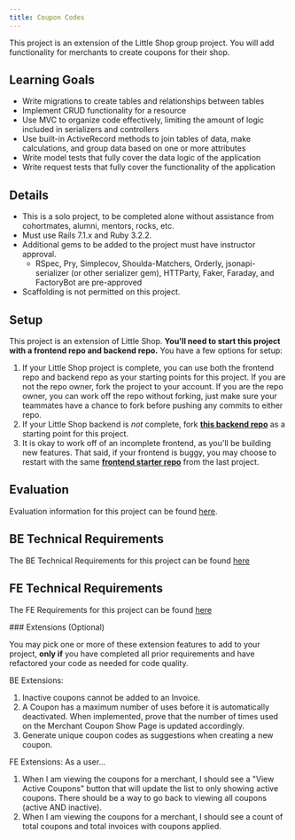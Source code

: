 ```yaml
---
title: Coupon Codes
---
```


This project is an extension of the Little Shop group project. You will add functionality for merchants to create coupons for their shop. 

## Learning Goals

* Write migrations to create tables and relationships between tables
* Implement CRUD functionality for a resource
* Use MVC to organize code effectively, limiting the amount of logic included in serializers and controllers
* Use built-in ActiveRecord methods to join tables of data, make calculations, and group data based on one or more attributes
* Write model tests that fully cover the data logic of the application
* Write request tests that fully cover the functionality of the application

## Details

* This is a solo project, to be completed alone without assistance from cohortmates, alumni, mentors, rocks, etc.
* Must use Rails 7.1.x and Ruby 3.2.2. 
* Additional gems to be added to the project must have instructor approval.
  * RSpec, Pry, Simplecov, Shoulda-Matchers, Orderly, jsonapi-serializer (or other serializer gem), HTTParty, Faker, Faraday, and FactoryBot are pre-approved
* Scaffolding is not permitted on this project.

## Setup

This project is an extension of Little Shop. **You'll need to start this project with a frontend repo and backend repo.** You have a few options for setup:

1. If your Little Shop project is complete, you can use both the frontend repo and backend repo as your starting points for this project. If you are not the repo owner, fork the project to your account. If you are the repo owner, you can work off the repo without forking, just make sure your teammates have a chance to fork before pushing any commits to either repo.
1. If your Little Shop backend is _not_ complete, fork **[this backend repo](https://github.com/turingschool-examples/little-shop-be-final-starter)** as a starting point for this project. 
1. It is okay to work off of an incomplete frontend, as you'll be building new features. That said, if your frontend is buggy, you may choose to restart with the same **[frontend starter repo](https://github.com/turingschool-examples/little-shop-fe-group-starter)** from the last project.


## Evaluation
Evaluation information for this project can be found [here](./evaluation).

## BE Technical Requirements
The BE Technical Requirements for this project can be found [here](./back_end_requirements)

## FE Technical Requirements
The FE Requirements for this project can be found [here](./front_end_requirements)

<section class="dropdown">
### Extensions (Optional)

You may pick one or more of these extension features to add to your project, **only if** you have completed all prior requirements and have refactored your code as needed for code quality.

BE Extensions:
1. Inactive coupons cannot be added to an Invoice. 
2. A Coupon has a maximum number of uses before it is automatically deactivated. When implemented, prove that the number of times used on the Merchant Coupon Show Page is updated accordingly. 
3. Generate unique coupon codes as suggestions when creating a new coupon.

FE Extensions:
As a user...
1. When I am viewing the coupons for a merchant, I should see a "View Active Coupons" button that will update the list to only showing active coupons. There should be a way to go back to viewing all coupons (active AND inactive). 
2. When I am viewing the coupons for a merchant, I should see a count of total coupons and total invoices with coupons applied.
</section>


